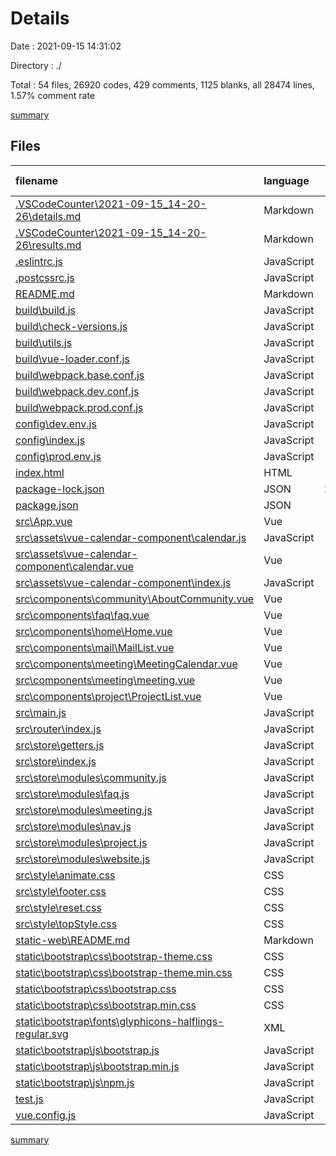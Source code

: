 # Details

Date : 2021-09-15 14:31:02

Directory : ./

Total : 54 files,  26920 codes, 429 comments, 1125 blanks, all 28474 lines, 1.57% comment rate

[summary](results.md)

## Files
| filename | language | code | comment | blank | total | comment rate |
| :--- | :--- | ---: | ---: | ---: | ---: | ---: |
| [.VSCodeCounter\2021-09-15_14-20-26\details.md](../.VSCodeCounter\2021-09-15_14-20-26\details.md) | Markdown | 61 | 0 | 6 | 67 | 0.00% |
| [.VSCodeCounter\2021-09-15_14-20-26\results.md](../.VSCodeCounter\2021-09-15_14-20-26\results.md) | Markdown | 42 | 0 | 7 | 49 | 0.00% |
| [.eslintrc.js](../.eslintrc.js) | JavaScript | 20 | 8 | 2 | 30 | 28.57% |
| [.postcssrc.js](../.postcssrc.js) | JavaScript | 7 | 2 | 2 | 11 | 22.22% |
| [README.md](../README.md) | Markdown | 14 | 0 | 8 | 22 | 0.00% |
| [build\build.js](../build\build.js) | JavaScript | 35 | 0 | 7 | 42 | 0.00% |
| [build\check-versions.js](../build\check-versions.js) | JavaScript | 45 | 0 | 10 | 55 | 0.00% |
| [build\utils.js](../build\utils.js) | JavaScript | 81 | 5 | 17 | 103 | 5.81% |
| [build\vue-loader.conf.js](../build\vue-loader.conf.js) | JavaScript | 21 | 0 | 2 | 23 | 0.00% |
| [build\webpack.base.conf.js](../build\webpack.base.conf.js) | JavaScript | 94 | 4 | 4 | 102 | 4.08% |
| [build\webpack.dev.conf.js](../build\webpack.dev.conf.js) | JavaScript | 82 | 7 | 7 | 96 | 7.87% |
| [build\webpack.prod.conf.js](../build\webpack.prod.conf.js) | JavaScript | 114 | 25 | 8 | 147 | 17.99% |
| [config\dev.env.js](../config\dev.env.js) | JavaScript | 6 | 0 | 2 | 8 | 0.00% |
| [config\index.js](../config\index.js) | JavaScript | 31 | 32 | 16 | 79 | 50.79% |
| [config\prod.env.js](../config\prod.env.js) | JavaScript | 4 | 0 | 1 | 5 | 0.00% |
| [index.html](../index.html) | HTML | 11 | 1 | 1 | 13 | 8.33% |
| [package-lock.json](../package-lock.json) | JSON | 13,375 | 0 | 1 | 13,376 | 0.00% |
| [package.json](../package.json) | JSON | 85 | 0 | 1 | 86 | 0.00% |
| [src\App.vue](../src\App.vue) | Vue | 132 | 0 | 6 | 138 | 0.00% |
| [src\assets\vue-calendar-component\calendar.js](../src\assets\vue-calendar-component\calendar.js) | JavaScript | 106 | 12 | 2 | 120 | 10.17% |
| [src\assets\vue-calendar-component\calendar.vue](../src\assets\vue-calendar-component\calendar.vue) | Vue | 337 | 5 | 12 | 354 | 1.46% |
| [src\assets\vue-calendar-component\index.js](../src\assets\vue-calendar-component\index.js) | JavaScript | 2 | 6 | 2 | 10 | 75.00% |
| [src\components\community\AboutCommunity.vue](../src\components\community\AboutCommunity.vue) | Vue | 89 | 2 | 7 | 98 | 2.20% |
| [src\components\faq\faq.vue](../src\components\faq\faq.vue) | Vue | 62 | 0 | 3 | 65 | 0.00% |
| [src\components\home\Home.vue](../src\components\home\Home.vue) | Vue | 452 | 4 | 16 | 472 | 0.88% |
| [src\components\mail\MailList.vue](../src\components\mail\MailList.vue) | Vue | 101 | 2 | 3 | 106 | 1.94% |
| [src\components\meeting\MeetingCalendar.vue](../src\components\meeting\MeetingCalendar.vue) | Vue | 50 | 0 | 5 | 55 | 0.00% |
| [src\components\meeting\meeting.vue](../src\components\meeting\meeting.vue) | Vue | 165 | 9 | 4 | 178 | 5.17% |
| [src\components\project\ProjectList.vue](../src\components\project\ProjectList.vue) | Vue | 121 | 6 | 3 | 130 | 4.72% |
| [src\main.js](../src\main.js) | JavaScript | 21 | 6 | 7 | 34 | 22.22% |
| [src\router\index.js](../src\router\index.js) | JavaScript | 38 | 13 | 4 | 55 | 25.49% |
| [src\store\getters.js](../src\store\getters.js) | JavaScript | 11 | 5 | 2 | 18 | 31.25% |
| [src\store\index.js](../src\store\index.js) | JavaScript | 22 | 3 | 4 | 29 | 12.00% |
| [src\store\modules\community.js](../src\store\modules\community.js) | JavaScript | 47 | 19 | 1 | 67 | 28.79% |
| [src\store\modules\faq.js](../src\store\modules\faq.js) | JavaScript | 34 | 0 | 1 | 35 | 0.00% |
| [src\store\modules\meeting.js](../src\store\modules\meeting.js) | JavaScript | 63 | 0 | 3 | 66 | 0.00% |
| [src\store\modules\nav.js](../src\store\modules\nav.js) | JavaScript | 53 | 0 | 1 | 54 | 0.00% |
| [src\store\modules\project.js](../src\store\modules\project.js) | JavaScript | 72 | 0 | 1 | 73 | 0.00% |
| [src\store\modules\website.js](../src\store\modules\website.js) | JavaScript | 41 | 0 | 1 | 42 | 0.00% |
| [src\style\animate.css](../src\style\animate.css) | CSS | 1,256 | 11 | 312 | 1,579 | 0.87% |
| [src\style\footer.css](../src\style\footer.css) | CSS | 0 | 0 | 1 | 1 | 0.00% |
| [src\style\reset.css](../src\style\reset.css) | CSS | 50 | 1 | 1 | 52 | 1.96% |
| [src\style\topStyle.css](../src\style\topStyle.css) | CSS | 0 | 0 | 1 | 1 | 0.00% |
| [static-web\README.md](../static-web\README.md) | Markdown | 2 | 0 | 1 | 3 | 0.00% |
| [static\bootstrap\css\bootstrap-theme.css](../static\bootstrap\css\bootstrap-theme.css) | CSS | 581 | 6 | 0 | 587 | 1.02% |
| [static\bootstrap\css\bootstrap-theme.min.css](../static\bootstrap\css\bootstrap-theme.min.css) | CSS | 1 | 5 | 0 | 6 | 83.33% |
| [static\bootstrap\css\bootstrap.css](../static\bootstrap\css\bootstrap.css) | CSS | 6,826 | 8 | 0 | 6,834 | 0.12% |
| [static\bootstrap\css\bootstrap.min.css](../static\bootstrap\css\bootstrap.min.css) | CSS | 1 | 5 | 0 | 6 | 83.33% |
| [static\bootstrap\fonts\glyphicons-halflings-regular.svg](../static\bootstrap\fonts\glyphicons-halflings-regular.svg) | XML | 288 | 0 | 0 | 288 | 0.00% |
| [static\bootstrap\js\bootstrap.js](../static\bootstrap\js\bootstrap.js) | JavaScript | 1,752 | 211 | 618 | 2,581 | 10.75% |
| [static\bootstrap\js\bootstrap.min.js](../static\bootstrap\js\bootstrap.min.js) | JavaScript | 1 | 5 | 0 | 6 | 83.33% |
| [static\bootstrap\js\npm.js](../static\bootstrap\js\npm.js) | JavaScript | 12 | 1 | 0 | 13 | 7.69% |
| [test.js](../test.js) | JavaScript | 0 | 0 | 1 | 1 | 0.00% |
| [vue.config.js](../vue.config.js) | JavaScript | 3 | 0 | 0 | 3 | 0.00% |

[summary](results.md)